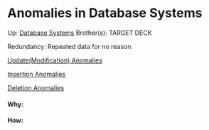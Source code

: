 # Anomalies in Database Systems

Up: [Database Systems](database_systems)
Brother(s):
TARGET DECK

Redundancy: Repeated data for no reason

[Update(Modification) Anomalies](update(modification)_anomalies)

[Insertion Anomalies](insertion_anomalies)

[Deletion Anomalies](deletion_anomalies)


































#### Why:
#### How:









